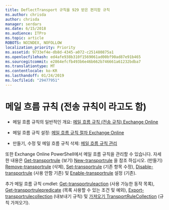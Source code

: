 ```yaml
---
title: DeflectTransport 규칙을 929 받은 편지함 규칙
ms.author: chrisda
author: chrisda
manager: serdars
ms.date: 6/15/2018
ms.audience: ITPro
ms.topic: article
ROBOTS: NOINDEX, NOFOLLOW
localization_priority: Priority
ms.assetid: 9733ef4e-db8d-4345-a072-c251480875a1
ms.openlocfilehash: ed4afe938b310f1569061ad00bf90ad87e91b465
ms.sourcegitcommit: e2864efcfb493b6e46b662b746661a61232bdba7
ms.translationtype: MT
ms.contentlocale: ko-KR
ms.lasthandoff: 01/24/2019
ms.locfileid: "29477951"
---
```

# <a name="mail-flow-rules-also-known-as-transport-rules"></a>메일 흐름 규칙 (전송 규칙이 라고도 함)

- 메일 흐름 규칙의 일반적인 개요: [메일 흐름 규칙 (전송 규칙) Exchange Online](https://technet.microsoft.com/library/jj919238.aspx)
    
- 메일 흐름 규칙 설정: [메일 흐름 규칙 절차 Exchange Online](https://technet.microsoft.com/library/dn600436.aspx)
    
- 만들기, 수정 및 메일 흐름 규칙 삭제: [메일 흐름 규칙 관리](https://technet.microsoft.com/library/jj657505.aspx)
    
또한 Exchange Online PowerShell에서 메일 흐름 규칙을 관리할 수 있습니다. 자세한 내용은 [Get-transportrule](https://docs.microsoft.com/powershell/module/exchange/policy-and-compliance/get-transportrule) (보기) [New-transportrule](https://docs.microsoft.com/powershell/module/exchange/policy-and-compliance/new-transportrule) 을 참조 하십시오. (만들기) [Remove-transportrule](https://docs.microsoft.com/powershell/module/exchange/policy-and-compliance/remove-transportrule) (삭제), [Set-transportrule](https://docs.microsoft.com/powershell/module/exchange/policy-and-compliance/set-transportrule) (기존 항목 수정), [Disable-transportrule](https://docs.microsoft.com/powershell/module/exchange/policy-and-compliance/disable-transportrule) (사용 안함 기존) 및 [Enable-transportrule](https://docs.microsoft.com/powershell/module/exchange/policy-and-compliance/enable-transportrule) 설정 (기존). 
  
추가 메일 흐름 규칙 cmdlet: [Get-transportruleaction](https://docs.microsoft.com/powershell/module/exchange/policy-and-compliance/get-transportruleaction) (사용 가능한 동작 목록), [Get-transportrulepredicate](https://docs.microsoft.com/powershell/module/exchange/policy-and-compliance/get-transportrulepredicate) (목록 사용할 수 있는 조건 및 예외), [Export-transportrulecollection](https://docs.microsoft.com/powershell/module/exchange/policy-and-compliance/export-transportrulecollection) (내보내기 규칙) 및 [ 가져오기 TransportRuleCollection](https://docs.microsoft.com/powershell/module/exchange/policy-and-compliance/import-transportrulecollection) (규칙 가져오기). 
  

